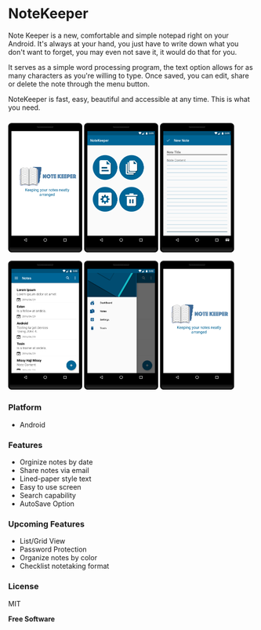 # NoteKeeper

Note Keeper is a new, comfortable and simple notepad right on your Android. It's always at your hand, you just have to write down what you don't want to forget, you may even not save it, it would do that for you.

It serves as a simple word processing program, the text option allows for as many characters as you're willing to type. Once saved, you can edit, share or delete the note through the menu button. 

NoteKeeper is fast, easy, beautiful and accessible at any time. This is what you need.

###

<img src="/app/src/main/res/drawable/screenshots/device-2016-04-29-120050.png" height="30%" width="30%"> <img src="/app/src/main/res/drawable/screenshots/dashboard.png" height="30%" width="30%"> <img src="/app/src/main/res/drawable/screenshots/createnote.png" height="30%" width="30%"> 

<img src="/app/src/main/res/drawable/screenshots/listnotes.png" height="30%" width="30%"> <img src="/app/src/main/res/drawable/screenshots/drawernavigation.png" height="30%" width="30%"> <img src="/app/src/main/res/drawable/screenshots/device-2016-04-29-120050.png" height="30%" width="30%">   

###

### Platform

* Android

### Features

* Orginize notes by date
* Share notes via email
* Lined-paper style text
* Easy to use screen
* Search capability
* AutoSave Option

### Upcoming Features

* List/Grid View
* Password Protection
* Organize notes by color
* Checklist notetaking format

### License

MIT

**Free Software**




